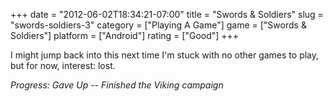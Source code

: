 +++
date = "2012-06-02T18:34:21-07:00"
title = "Swords & Soldiers"
slug = "swords-soldiers-3"
category = ["Playing A Game"]
game = ["Swords & Soldiers"]
platform = ["Android"]
rating = ["Good"]
+++

I might jump back into this next time I'm stuck with no other games to play, but for now, interest: lost.

<i>Progress: Gave Up -- Finished the Viking campaign</i>
